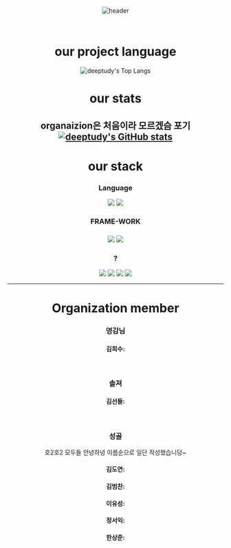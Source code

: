 <div align="center">
  
![header](https://capsule-render.vercel.app/api?type=cylinder&color=0080FF&height=150&section=header&text=DeepTudy&fontColor=FFFFFF&fontSize=70&animation=fadeIn&fontAlignY=50)

<br>

# our project language
![deeptudy's Top Langs](http://github-profile-summary-cards.vercel.app/api/cards/repos-per-language?username=deeptudy&theme=defult)

# our stats
organaizion은 처음이라 모르겠슴 포기
[![deeptudy's GitHub stats](https://github-readme-stats.vercel.app/api/top-langs/?username=deeptudy/.github&layout=compact)](https://github.com/deeptudy/github-readme-stats)
---

# our stack
<h3>Language</h3>
<img src = "https://img.shields.io/badge/python-3776AB?style=for-the-badge&logo=python&logoColor=white">
<img src = "https://img.shields.io/badge/r-276DC3?style=for-the-badge&logo=r%2B%2B&logoColor=white">

<h3>FRAME-WORK<h3>
<img src="https://img.shields.io/badge/PyTorch-EE4C2C?style=for-the-badge&logo=PyTorch&logoColor=white">
<img src="https://img.shields.io/badge/scikitlearn-F7931E?style=plastic&logo=scikitlearn&logoColor=F7931E"/>


<h3>?</h3>
<img src="https://img.shields.io/badge/linux-FCC624?style=for-the-badge&logo=linux&logoColor=black">
<img src="https://img.shields.io/badge/github-181717?style=for-the-badge&logo=github&logoColor=white">
<img src="https://img.shields.io/badge/visualstudiocode-007ACC?style=for-the-badge&logo=visualstudiocode&logoColor=white">
<img src="https://img.shields.io/badge/notion-000000?style=for-the-badge&logo=notion&logoColor=white">


----
# Organization member
### 영감님
#### 김희수:
<br>

### 솔져
#### 김선들:
<br>

### 성골
호2호2 모두들 안녕하녕
이름순으로 일단 작성했습니덩~
#### 김도연: 
#### 김범찬:
#### 이유성:
#### 정서익:
#### 한상준:
